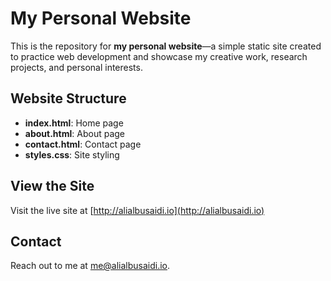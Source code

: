 # My Personal Website

This is the repository for **my personal website**—a simple static site created to practice web development and showcase my creative work, research projects, and personal interests.

## Website Structure

- **index.html**: Home page
- **about.html**: About page
- **contact.html**: Contact page
- **styles.css**: Site styling

## View the Site

Visit the live site at [http://alialbusaidi.io](http://alialbusaidi.io)

## Contact

Reach out to me at [me@alialbusaidi.io](mailto:me@alialbusaidi.io).
